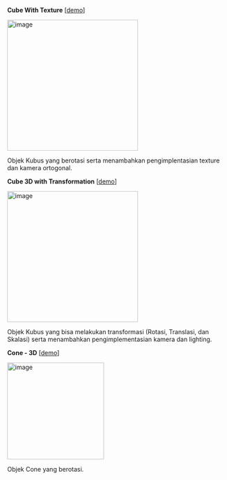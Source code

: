 **Cube With Texture** [[demo](https://codepen.io/Hanzzz123/full/xxvKrgJ)]

<img width="300" alt="image" src="https://github.com/user-attachments/assets/e438d553-f794-4af8-8cf0-ca1bcb26512b">

Objek Kubus yang berotasi serta menambahkan pengimplentasian texture dan kamera ortogonal.

**Cube 3D with Transformation** [[demo](https://codepen.io/Hanzzz123/full/ZEdNMjO)]

<img width="300" alt="image" src="https://github.com/user-attachments/assets/2909864b-1f19-4df2-86fc-705a6c581bf2">

Objek Kubus yang bisa melakukan transformasi (Rotasi, Translasi, dan Skalasi) serta menambahkan pengimplementasian kamera dan lighting.

**Cone - 3D** [[demo](https://codepen.io/Hanzzz123/full/wvVwRpp)]

<img width="222" alt="image" src="https://github.com/user-attachments/assets/392d9d73-4f2c-45fe-b375-c018d46b556d">

Objek Cone yang berotasi.

